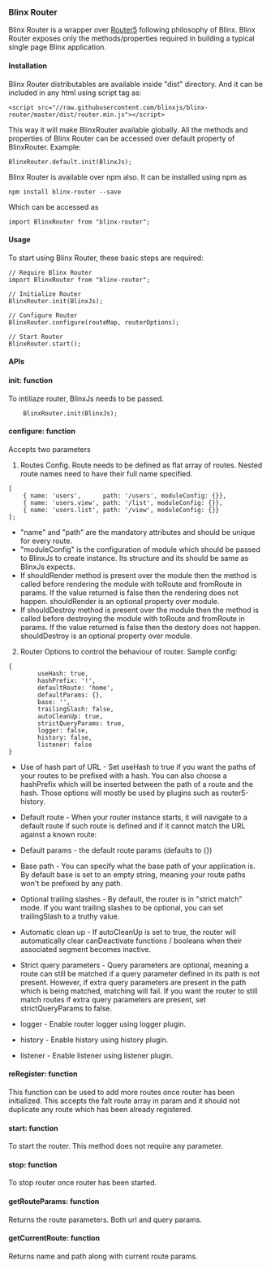 ### Blinx Router
Blinx Router is a wrapper over [Router5](http://router5.github.io/) following philosophy of Blinx. Blinx Router exposes only the methods/properties required in building a typical single page Blinx application.

#### Installation
Blinx Router distributables are available inside "dist" directory. And it can be included in any html using script tag as:
```
<script src="//raw.githubusercontent.com/blinxjs/blinx-router/master/dist/router.min.js"></script>
```
This way it will make BlinxRouter available globally. All the methods and properties of Blinx Router can be accessed over default property of BlinxRouter. Example:
```
BlinxRouter.default.init(BlinxJs);
```

Blinx Router is available over npm also. It can be installed using npm as
```
npm install blinx-router --save
```
Which can be accessed as 
```
import BlinxRouter from "blinx-router";
```

#### Usage
To start using Blinx Router, these basic steps are required:
```
// Require Blinx Router
import BlinxRouter from "blinx-router";

// Initialize Router
BlinxRouter.init(BlinxJs);

// Configure Router
BlinxRouter.configure(routeMap, routerOptions);

// Start Router
BlinxRouter.start();
```

#### APIs

#### init: function
To intiliaze router, BlinxJs needs to be passed.
```
	BlinxRouter.init(BlinxJs);
```

#### configure: function
Accepts two parameters
1. Routes Config. Route needs to be defined as flat array of routes. Nested route names need to have their full name specified.
```
[
    { name: 'users',      path: '/users', moduleConfig: {}},
    { name: 'users.view', path: '/list', moduleConfig: {}},
    { name: 'users.list', path: '/view', moduleConfig: {}}
];
```
 * "name" and "path" are the mandatory attributes and should be unique for every route.
 * "moduleConfig" is the configuration of module which should be passed to BlinxJs to create instance. Its structure and its should be same as BlinxJs expects.
 * If shouldRender method is present over the module then the method is called before rendering the module with toRoute and fromRoute in params. If the value returned is false then the rendering does not happen. shouldRender is an optional property over module.
 *  If shouldDestroy method is present over the module then the method is called before destroying the module with toRoute and fromRoute in params. If the value returned is false then the destory does not happen. shouldDestroy is an optional property over module.


2. Router Options to control the behaviour of router. Sample config:
```
{
        useHash: true,
        hashPrefix: '!',
        defaultRoute: 'home',
        defaultParams: {},
        base: '',
        trailingSlash: false,
        autoCleanUp: true,
        strictQueryParams: true,
        logger: false,
        history: false,
        listener: false
}
```
* Use of hash part of URL - Set useHash to true if you want the paths of your routes to be prefixed with a hash. You can also choose a hashPrefix which will be inserted between the path of a route and the hash. Those options will mostly be used by plugins such as router5-history.

* Default route - When your router instance starts, it will navigate to a default route if such route is defined and if it cannot match the URL against a known route:

* Default params -  the default route params (defaults to {})

* Base path - You can specify what the base path of your application is. By default base is set to an empty string, meaning your route paths won't be prefixed by any path.

* Optional trailing slashes - By default, the router is in "strict match" mode. If you want trailing slashes to be optional, you can set trailingSlash to a truthy value.

* Automatic clean up - If autoCleanUp is set to true, the router will automatically clear canDeactivate functions / booleans when their associated segment becomes inactive.

* Strict query parameters - Query parameters are optional, meaning a route can still be matched if a query parameter defined in its path is not present. However, if extra query parameters are present in the path which is being matched, matching will fail. If you want the router to still match routes if extra query parameters are present, set strictQueryParams to false.

* logger - Enable router logger using logger plugin.

* history -  Enable history using history plugin.
 
* listener - Enable listener using listener plugin.


#### reRegister: function
This function can be used to add more routes once router has been initialized. This accepts the falt route array in param and it should not duplicate any route which has been already registered.

#### start: function
To start the router. This method does not require any parameter.

#### stop: function
To stop router once router has been started.

#### getRouteParams: function
Returns the route parameters. Both url and query params.

#### getCurrentRoute: function
Returns name and path along with current route params.